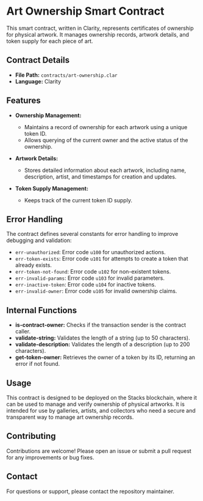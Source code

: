# Art Ownership Smart Contract

This smart contract, written in Clarity, represents certificates of ownership for physical artwork. It manages ownership records, artwork details, and token supply for each piece of art.

## Contract Details

- **File Path:** `contracts/art-ownership.clar`
- **Language:** Clarity

## Features

- **Ownership Management:** 
  - Maintains a record of ownership for each artwork using a unique token ID.
  - Allows querying of the current owner and the active status of the ownership.

- **Artwork Details:**
  - Stores detailed information about each artwork, including name, description, artist, and timestamps for creation and updates.

- **Token Supply Management:**
  - Keeps track of the current token ID supply.

## Error Handling

The contract defines several constants for error handling to improve debugging and validation:

- `err-unauthorized`: Error code `u100` for unauthorized actions.
- `err-token-exists`: Error code `u101` for attempts to create a token that already exists.
- `err-token-not-found`: Error code `u102` for non-existent tokens.
- `err-invalid-params`: Error code `u103` for invalid parameters.
- `err-inactive-token`: Error code `u104` for inactive tokens.
- `err-invalid-owner`: Error code `u105` for invalid ownership claims.

## Internal Functions

- **is-contract-owner:** Checks if the transaction sender is the contract caller.
- **validate-string:** Validates the length of a string (up to 50 characters).
- **validate-description:** Validates the length of a description (up to 200 characters).
- **get-token-owner:** Retrieves the owner of a token by its ID, returning an error if not found.

## Usage

This contract is designed to be deployed on the Stacks blockchain, where it can be used to manage and verify ownership of physical artworks. It is intended for use by galleries, artists, and collectors who need a secure and transparent way to manage art ownership records.

## Contributing

Contributions are welcome! Please open an issue or submit a pull request for any improvements or bug fixes.

## Contact

For questions or support, please contact the repository maintainer.
